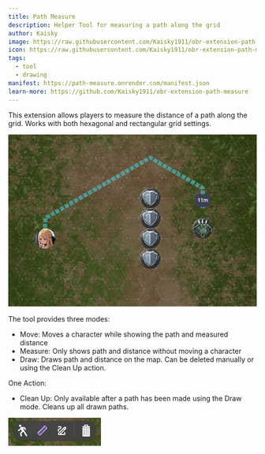 ```yaml
---
title: Path Measure
description: Helper Tool for measuring a path along the grid
author: Kaisky
image: https://raw.githubusercontent.com/Kaisky1911/obr-extension-path-measure/main/icon.png
icon: https://raw.githubusercontent.com/Kaisky1911/obr-extension-path-measure/main/public/icon.svg
tags:
  - tool
  - drawing
manifest: https://path-measure.onrender.com/manifest.json
learn-more: https://github.com/Kaisky1911/obr-extension-path-measure
---
```


This extension allows players to measure the distance of a path along the grid. Works with both hexagonal and rectangular grid settings.

![path-measure example](https://raw.githubusercontent.com/Kaisky1911/obr-extension-path-measure/main/example.png)

The tool provides three modes:
  - Move: Moves a character while showing the path and measured distance
  - Measure: Only shows path and distance without moving a character
  - Draw: Draws path and distance on the map. Can be deleted manually or using the Clean Up action.

One Action:
  - Clean Up: Only available after a path has been made using the Draw mode. Cleans up all drawn paths.

![path-measure-tools example](https://raw.githubusercontent.com/Kaisky1911/obr-extension-path-measure/main/tools.png)

